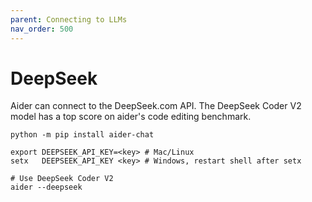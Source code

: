 ```yaml
---
parent: Connecting to LLMs
nav_order: 500
---
```


# DeepSeek

Aider can connect to the DeepSeek.com API.
The DeepSeek Coder V2 model has a top score on aider's code editing benchmark.

```
python -m pip install aider-chat

export DEEPSEEK_API_KEY=<key> # Mac/Linux
setx   DEEPSEEK_API_KEY <key> # Windows, restart shell after setx

# Use DeepSeek Coder V2
aider --deepseek
```

